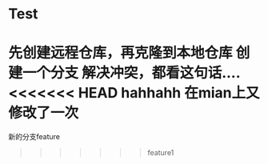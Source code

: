 # Test
先创建远程仓库，再克隆到本地仓库
创建一个分支
解决冲突，都看这句话....
<<<<<<< HEAD
hahhahh 在mian上又修改了一次
=======
新的分支feature

>>>>>>> feature1
